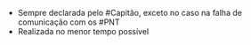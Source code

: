- Sempre declarada pelo #Capitão, exceto no caso na falha de comunicação com os #PNT
- Realizada no menor tempo possível